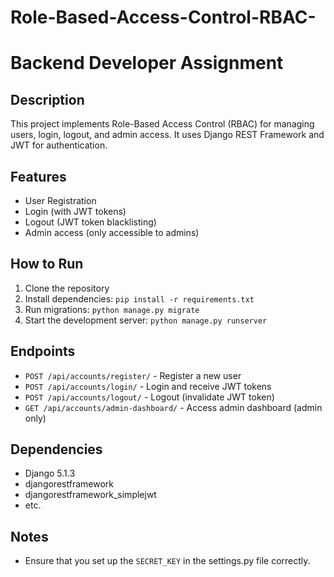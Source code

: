 # Role-Based-Access-Control-RBAC-
# Backend Developer Assignment

## Description
This project implements Role-Based Access Control (RBAC) for managing users, login, logout, and admin access. It uses Django REST Framework and JWT for authentication.

## Features
- User Registration
- Login (with JWT tokens)
- Logout (JWT token blacklisting)
- Admin access (only accessible to admins)

## How to Run
1. Clone the repository
2. Install dependencies: `pip install -r requirements.txt`
3. Run migrations: `python manage.py migrate`
4. Start the development server: `python manage.py runserver`

## Endpoints
- `POST /api/accounts/register/` - Register a new user
- `POST /api/accounts/login/` - Login and receive JWT tokens
- `POST /api/accounts/logout/` - Logout (invalidate JWT token)
- `GET /api/accounts/admin-dashboard/` - Access admin dashboard (admin only)

## Dependencies
- Django 5.1.3
- djangorestframework
- djangorestframework_simplejwt
- etc.

## Notes
- Ensure that you set up the `SECRET_KEY` in the settings.py file correctly.
